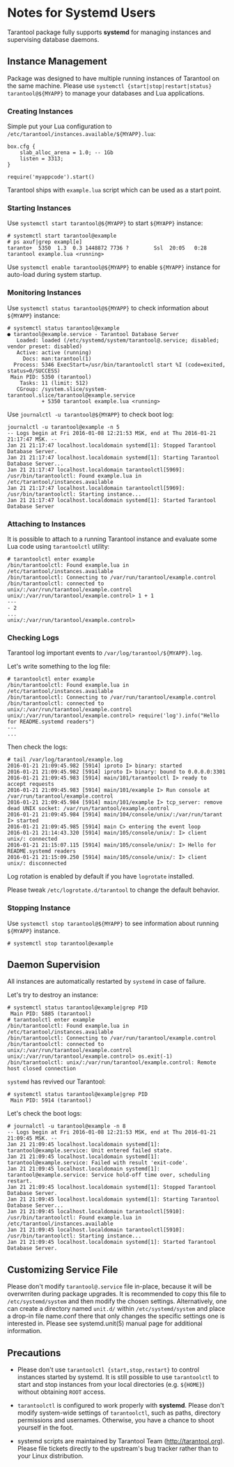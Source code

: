 # Notes for Systemd Users

Tarantool package fully supports **systemd** for managing instances and
supervising database daemons.

## Instance Management

Package was designed to have multiple running instances of Tarantool on
the same machine. Please use
`systemctl {start|stop|restart|status} tarantool@${MYAPP}` to manage your
databases and Lua applications.

### Creating Instances

Simple put your Lua configuration to
`/etc/tarantool/instances.available/${MYAPP}.lua`:

    box.cfg {
        slab_alloc_arena = 1.0; -- 1Gb
        listen = 3313;
    }

    require('myappcode').start()

Tarantool ships with `example.lua` script which can be used as a start point.

### Starting Instances

Use `systemctl start tarantool@${MYAPP}` to start `${MYAPP}` instance:

    # systemctl start tarantool@example
    # ps axuf|grep exampl[e]
    taranto+  5350  1.3  0.3 1448872 7736 ?        Ssl  20:05   0:28 tarantool example.lua <running>

Use `systemctl enable tarantool@${MYAPP}` to enable `${MYAPP}` instance
for auto-load during system startup.

### Monitoring Instances

Use `systemctl status tarantool@${MYAPP}` to check information about
`${MYAPP}` instance:

    # systemctl status tarantool@example
    ● tarantool@example.service - Tarantool Database Server
       Loaded: loaded (/etc/systemd/system/tarantool@.service; disabled; vendor preset: disabled)
       Active: active (running)
         Docs: man:tarantool(1)
      Process: 5346 ExecStart=/usr/bin/tarantoolctl start %I (code=exited, status=0/SUCCESS)
     Main PID: 5350 (tarantool)
        Tasks: 11 (limit: 512)
       CGroup: /system.slice/system-tarantool.slice/tarantool@example.service
               + 5350 tarantool example.lua <running>

Use `journalctl -u tarantool@${MYAPP}` to check boot log:

    journalctl -u tarantool@example -n 5
    -- Logs begin at Fri 2016-01-08 12:21:53 MSK, end at Thu 2016-01-21 21:17:47 MSK. --
    Jan 21 21:17:47 localhost.localdomain systemd[1]: Stopped Tarantool Database Server.
    Jan 21 21:17:47 localhost.localdomain systemd[1]: Starting Tarantool Database Server...
    Jan 21 21:17:47 localhost.localdomain tarantoolctl[5969]: /usr/bin/tarantoolctl: Found example.lua in /etc/tarantool/instances.available
    Jan 21 21:17:47 localhost.localdomain tarantoolctl[5969]: /usr/bin/tarantoolctl: Starting instance...
    Jan 21 21:17:47 localhost.localdomain systemd[1]: Started Tarantool Database Server


### Attaching to Instances

It is possible to attach to a running Tarantool instance and evaluate some
Lua code using `tarantoolctl` utility:

    # tarantoolctl enter example
    /bin/tarantoolctl: Found example.lua in /etc/tarantool/instances.available
    /bin/tarantoolctl: Connecting to /var/run/tarantool/example.control
    /bin/tarantoolctl: connected to unix/:/var/run/tarantool/example.control
    unix/:/var/run/tarantool/example.control> 1 + 1
    ---
    - 2
    ...
    unix/:/var/run/tarantool/example.control>


### Checking Logs

Tarantool log important events to `/var/log/tarantool/${MYAPP}.log`.

Let's write something to the log file:

    # tarantoolctl enter example
    /bin/tarantoolctl: Found example.lua in /etc/tarantool/instances.available
    /bin/tarantoolctl: Connecting to /var/run/tarantool/example.control
    /bin/tarantoolctl: connected to unix/:/var/run/tarantool/example.control
    unix/:/var/run/tarantool/example.control> require('log').info("Hello for README.systemd readers")
    ---
    ...

Then check the logs:

    # tail /var/log/tarantool/example.log
    2016-01-21 21:09:45.982 [5914] iproto I> binary: started
    2016-01-21 21:09:45.982 [5914] iproto I> binary: bound to 0.0.0.0:3301
    2016-01-21 21:09:45.983 [5914] main/101/tarantoolctl I> ready to accept requests
    2016-01-21 21:09:45.983 [5914] main/101/example I> Run console at /var/run/tarantool/example.control
    2016-01-21 21:09:45.984 [5914] main/101/example I> tcp_server: remove dead UNIX socket: /var/run/tarantool/example.control
    2016-01-21 21:09:45.984 [5914] main/104/console/unix/:/var/run/tarant I> started
    2016-01-21 21:09:45.985 [5914] main C> entering the event loop
    2016-01-21 21:14:43.320 [5914] main/105/console/unix/: I> client unix/: connected
    2016-01-21 21:15:07.115 [5914] main/105/console/unix/: I> Hello for README.systemd readers
    2016-01-21 21:15:09.250 [5914] main/105/console/unix/: I> client unix/: disconnected

Log rotation is enabled by default if you have `logrotate` installed.

Please tweak `/etc/logrotate.d/tarantool` to change the default behavior.

### Stopping Instance

Use `systemctl stop tarantool@${MYAPP}` to see information about running
`${MYAPP}` instance.

    # systemctl stop tarantool@example

## Daemon Supervision

All instances are automatically restarted by `systemd` in case of failure.

Let's try to destroy an instance:

    # systemctl status tarantool@example|grep PID
     Main PID: 5885 (tarantool)
    # tarantoolctl enter example
    /bin/tarantoolctl: Found example.lua in /etc/tarantool/instances.available
    /bin/tarantoolctl: Connecting to /var/run/tarantool/example.control
    /bin/tarantoolctl: connected to unix/:/var/run/tarantool/example.control
    unix/:/var/run/tarantool/example.control> os.exit(-1)
    /bin/tarantoolctl: unix/:/var/run/tarantool/example.control: Remote host closed connection

`systemd` has revived our Tarantool:

    # systemctl status tarantool@example|grep PID
     Main PID: 5914 (tarantool)

Let's check the boot logs:

    # journalctl -u tarantool@example -n 8
    -- Logs begin at Fri 2016-01-08 12:21:53 MSK, end at Thu 2016-01-21 21:09:45 MSK. --
    Jan 21 21:09:45 localhost.localdomain systemd[1]: tarantool@example.service: Unit entered failed state.
    Jan 21 21:09:45 localhost.localdomain systemd[1]: tarantool@example.service: Failed with result 'exit-code'.
    Jan 21 21:09:45 localhost.localdomain systemd[1]: tarantool@example.service: Service hold-off time over, scheduling restart.
    Jan 21 21:09:45 localhost.localdomain systemd[1]: Stopped Tarantool Database Server.
    Jan 21 21:09:45 localhost.localdomain systemd[1]: Starting Tarantool Database Server...
    Jan 21 21:09:45 localhost.localdomain tarantoolctl[5910]: /usr/bin/tarantoolctl: Found example.lua in /etc/tarantool/instances.available
    Jan 21 21:09:45 localhost.localdomain tarantoolctl[5910]: /usr/bin/tarantoolctl: Starting instance...
    Jan 21 21:09:45 localhost.localdomain systemd[1]: Started Tarantool Database Server.

## Customizing Service File

Please don't modify `tarantool@.service` file in-place, because it will be
overwrriten during package upgrades. It is recommended to copy this file to
`/etc/systemd/system` and then modify the chosen settings. Alternatively,
one can create a directory named `unit.d/` within `/etc/systemd/system` and
place a drop-in file name.conf there that only changes the specific
settings one is interested in. Please see systemd.unit(5) manual page for
additional information.

## Precautions

* Please don't use `tarantoolctl {start,stop,restart}` to control instances
  started by systemd. It is still possible to use `tarantoolctl` to start and
  stop instances from your local directories (e.g. `${HOME}`) without
  obtaining `ROOT` access.

* `tarantoolctl` is configured to work properly with **systemd**. Please don't
   modify system-wide settings of `tarantoolctl`, such as paths, directory
   permissions and usernames. Otherwise, you have a chance to shoot yourself
   in the foot.

* systemd scripts are maintained by Tarantool Team (http://tarantool.org).
  Please file tickets directly to the upstream's bug tracker rather than to
  your Linux distribution.
